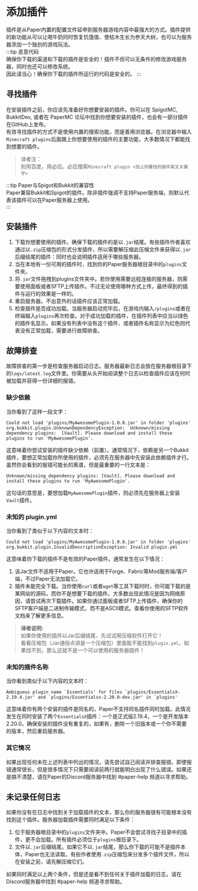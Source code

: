 # 添加插件
插件是从Paper内置的配置文件延申到服务器游戏内容中最强大的方式。插件提供的新功能从可以让喝牛奶同时恢复饥饿值、使枯木生长为参天大树，也可以为服务器添加一个独创的游戏玩法。  
:::tip 恶意代码  
确保你下载的渠道和下载的插件是安全的！插件不但可以无条件的修改游戏服务器，同时也还可以修改系统。  
因此请当心！确保你下载的插件所运行的代码是安全的。 
:::

## 寻找插件
在安装插件之前，你应该先准备好你想要安装的插件。你可以在 SpigotMC, BukkitDev, 或者在 PaperMC 论坛中找到你想要安装的插件，也会有一部分插件在GitHub上发布。  
有效寻找插件的方式不是使用内置的搜索功能，而是善用浏览器。在浏览器中输入`Minecraft plugins`后面跟上你想要使用的插件的主要功能，大多数情况下都能找到想要的插件。  
> 译者注：  
> 别用百度，用必应。必应搜索`Minecraft plugin <加上你要找的插件英文关键字>`
  
:::tip Paper与Spigot和Bukkit的兼容性  
Paper兼容Bukkit和Spigot的插件。除非插件强调不支持Paper服务端，则默认代表该插件可以在Paper服务器上使用。  
:::
## 安装插件
1. 下载你想要使用的插件。确保下载的插件的是以`.jar`结尾。有些插件作者喜欢通过以`.zip`压缩包的形式分发插件，所以需要解压缩此压缩文件来获得以`.jar`后缀结尾的插件：同时也会说明插件适用于哪些服务器。
2. 当在本地有一份可用的插件时，找到你的Paper服务器根目录中的`plugins`文件夹。
3. 将`.jar`文件拖拽到plugins文件夹中。若你使用需要远程连接的服务器，则需要使用面板或者SFTP上传插件。不过无论使用哪种方式上传，最终得到的插件与运行的效果是一样的。
4. 重启服务器。不出意外的话插件应该正常加载。
5. 检查插件是否成功加载。当服务器启动完毕后，在游戏内输入`/plugins`或者在终端输入`plugins`再次检查。对于成功加载的插件，在插件列表中应当以绿色的插件名显示。如果没有列表中没有这个插件、或者插件名称显示为红色则代表没有正常加载，需要进行故障排查。

## 故障排查
故障排查的第一步是检查服务器启动日志。服务器最新日志会放在服务器根目录下的`logs/latest.log`文件里。你需要从头开始阅读整个日志以检查插件应该在何时被加载并获得一份详细的报错。

### 缺少依赖
当你看到了这样一段文字：
```
Could not load 'plugins/MyAwesomePlugin-1.0.0.jar' in folder 'plugins'  
org.bukkit.plugin.UnknownDependencyException:  Unknown/missing dependency plugins:  [Vault]. Please download and install these plugins to run 'MyAwesomePlugin'.
```
这意味着你尝试安装的插件缺少依赖（前置）。通常情况下，依赖是另一个Bukkit插件，要想正常加载你所使用的插件，必须先在服务器中先安装此依赖插件才行。虽然你会看到的报错可能长的离谱，但是最重要的一行文本是：  
````
Unknown/missing dependency plugins: [Vault]. Please download and install these plugins to run 'MyAwesomePlugin'.
````
这句话的意思是，要想加载`MyAwesomePlugin`插件，则必须先在服务器上安装`Vault`插件。

### 未知的 plugin.yml
当你看到了类似于以下内容的文本时：
```
Could not load 'plugins/MyAwesomePlugin-1.0.0.jar' in folder 'plugins'
org.bukkit.plugin.InvalidDescriptionException: Invalid plugin.yml
```
这意味着你下载的插件不是有效的Paper插件。通常发生在以下情况：  
1. 该Jar文件不适用于Paper。它也许适用于Forge、Fabric等Mod服务端/客户端，不过Paper无法加载它。  
2. 插件未能完全下载。当你使用`curl`或者`wget`等工具下载时时，你可能下载的是某网站的源码，而你不是想要下载的插件。大多数出现此情况是因为网络原因，请尝试再次下载插件。如果你通过面板或者SFTP上传插件，确保你的SFTP客户端是二进制传输模式，而不是ASCII模式。查看你使用的SFTP软件文档来了解更多信息。

> **译者说明:**  
> 如果你使用的插件以Jar后缀结尾，先试试用压缩软件打开它！  
> 看看压缩包（Jar通俗点讲是一个压缩包）里面能不能找到`plugin.yml`。如果找不到，那么这就不是一个可以使用的服务器插件！  

### 未知的插件名称
当你看到类似于以下内容的文本时：  
```
Ambiguous plugin name `Essentials' for files `plugins/EssentialsX-2.19.4.jar' and `plugins/Essentialsx-2.20.0-dev.jar' in `plugins'
```  
这意味着你有两个安装的插件是同名的，Paper不支持同名插件同时加载。此情况发生在同时安装了两个`EssentialsX`插件：一个是正式版2.19.4，一个是开发版本2.20.0。确保安装的插件没有重复的，如果有，删除一个旧版本或一个你不需要的版本，然后重启服务器。  

### 其它情况
如果出现任何未在上述列表中列出的情况，请先尝试自己阅读并排查报错。即使报错通常很长，但是很多情况下只需要阅读前两行就能明白出现了什么错误。如果还是搞不清楚，请在Paper的Discord服务器中找到 #paper-help 频道以寻求帮助。  

## 未记录任何日志
如果你没有在日志中找到关于加载插件的文本，那么你的服务器很有可能根本没有找到这个插件。服务器加载插件需要同时满足以下条件：  
1. 位于服务器根目录中的`plugins`文件夹中。Paper不会尝试寻找子目录中的插件，更不会加载。所有插件必须位于`plugins`根目录下。
2. 文件以`.jar`后缀结尾。如果它不以`.jar`结尾，那么你下载的可能不是插件本体，Paper也无法读取。有些作者使用`.zip`压缩包来分发多个插件文件，所以在安装之前，请先解压缩它们。

如果同时满足以上两个条件，但是还是看不到任何关于插件加载的日志，请在Discord服务器中找到 #paper-help 频道寻求帮助。  
